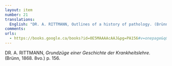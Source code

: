 ```yaml
---
layout: item
number: 21
translations:
  English: "DR. A. RITTMANN, Outlines of a history of pathology. (Brünn, 1868. 8vo.) p. 156. [Trans. J. Bain]"
comments:
urls:
  - https://books.google.ca/books?id=0E5MAAAAcAAJ&pg=PA156#v=onepage&q&f=false
---
```


DR. A. RITTMANN, <em>Grundzüge einer Geschichte der Krankheitslehre</em>. (Brünn, 1868. 8vo.) p. 156.
